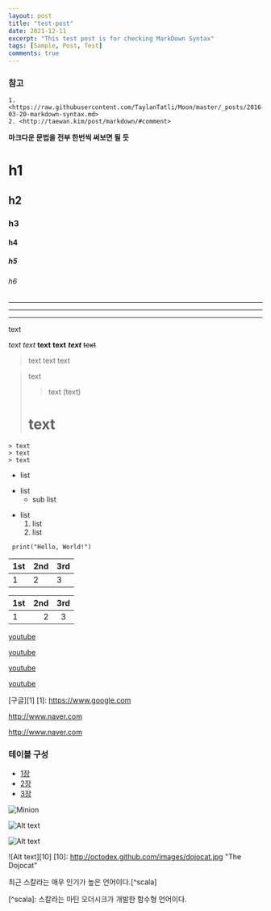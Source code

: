 ```yaml
---
layout: post
title: "test-post"
date: 2021-12-11
excerpt: "This test post is for checking MarkDown Syntax"
tags: [Sample, Post, Test]
comments: true
---
```


### 참고
    1. <https://raw.githubusercontent.com/TaylanTatli/Moon/master/_posts/2016-03-20-markdown-syntax.md>
	2. <http://taewan.kim/post/markdown/#comment>

**마크다운 문법을 전부 한번씩 써보면 될 듯**

# h1
## h2
### h3
#### h4
##### h5
###### h6

***
---
___

text

*text*
_text_
**text**
__text__
***text***
~~text~~

> text
> text
> text

> text
>> text
> (text)
> # text

    > text
    > text
    > text

* list
+ list
    * sub list
- list
    1. list
    2. list

` print("Hello, World!")`

| 1st | 2nd | 3rd |
| --- | --- | --- |
| 1 | 2 | 3 |

| 1st | 2nd | 3rd |
| :--- | ---: | :---: |
| 1 | 2 | 3 |

[youtube](https://www.youtube.com)

<a href="http://www.youtube.com">youtube</a>

[youtube](https://www.youtube.com "유튜브")

<a href="http://www.youtube.com" title="유튜브">youtube</a>

[구글][1]
[1]: https://www.google.com

<http://www.naver.com>

<a href="https://www.naver.com">http://www.naver.com</a>

### 테이블 구성
  * [1장](#chapter-1)
  * [2장](#chapter-2)
  * [3장](#chapter-3)

![Minion](http://octodex.github.com/images/minion.png)

![Alt text](http://octodex.github.com/images/stormtroopocat.jpg "The Stormtroopocat")

<img src="http://octodex.github.com/images/stormtroopocat.jpg" alt="Alt text" title="The Stormtroopocat" />

![Alt text][10]
[10]: http://octodex.github.com/images/dojocat.jpg  "The Dojocat"

<!-- 주석 -->

최근 스칼라는 매우 인기가 높은 언어이다.[^scala]

\[^scala]: 스칼라는 마틴 오더시크가 개발한 함수형 언어이다.